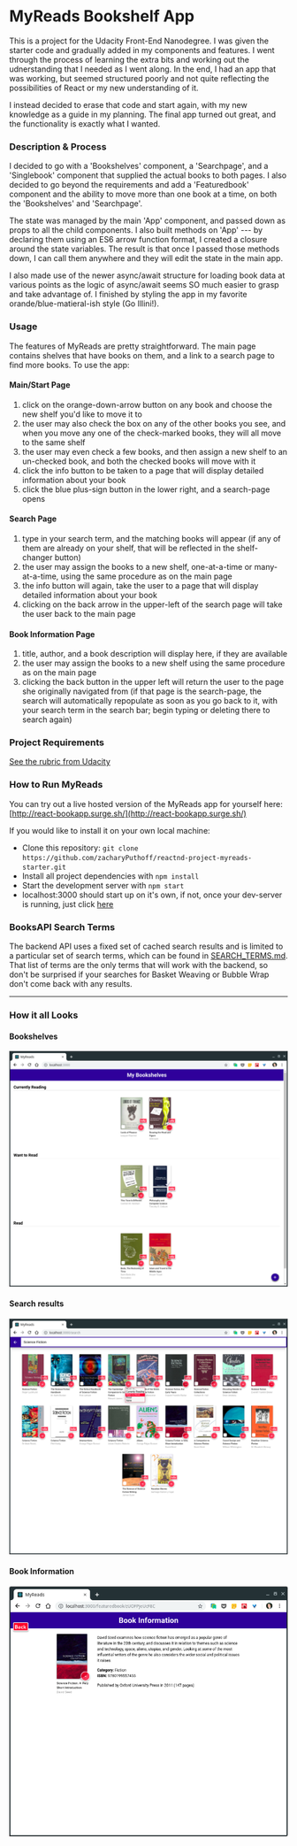 # MyReads Bookshelf App

This is a project for the Udacity Front-End Nanodegree. I was given the starter code and gradually added in my components and features. I went through the process of learning the extra bits and working out the udnerstanding that I needed as I went along. In the end, I had an app that was working, but seemed structured poorly and not quite reflecting the possibilities of React or my new understanding of it.

I instead decided to erase that code and start again, with my new knowledge as a guide in my planning. The final app turned out great, and the functionality is exactly what I wanted.

### Description & Process

I decided to go with a 'Bookshelves' component, a 'Searchpage', and a 'Singlebook' component that supplied the actual books to both pages. I also decided to go beyond the requirements and add a 'Featuredbook' component and the ability to move more than one book at a time, on both the 'Bookshelves' and 'Searchpage'.

The state was managed by the main 'App' component, and passed down as props to all the child components. I also built methods on 'App' --- by declaring them using an ES6 arrow function format, I created a closure around the state variables. The result is that once I passed those methods down, I can call them anywhere and they will edit the state in the main app.

I also made use of the newer async/await structure for loading book data at various points as the logic of async/await seems SO much easier to grasp and take advantage of. I finished by styling the app in my favorite orande/blue-matieral-ish style (Go Illini!).

### Usage

The features of MyReads are pretty straightforward. The main page contains shelves that have books on them, and a link to a search page to find more books. To use the app:

#### Main/Start Page
1. click on the orange-down-arrow button on any book and choose the new shelf you'd like to move it to
2. the user may also check the box on any of the other books you see, and when you move any one of the check-marked books, they will all move to the same shelf
3. the user may even check a few books, and then assign a new shelf to an un-checked book, and both the checked books will move with it
4. click the info button to be taken to a page that will display detailed information about your book
5. click the blue plus-sign button in the lower right, and a search-page opens

#### Search Page
1. type in your search term, and the matching books will appear (if any of them are already on your shelf, that will be reflected in the shelf-changer button)
2. the user may assign the books to a new shelf, one-at-a-time or many-at-a-time, using the same procedure as on the main page
3. the info button will again, take the user to a page that will display detailed information about your book
4. clicking on the back arrow in the upper-left of the search page will take the user back to the main page

#### Book Information Page
1. title, author, and a book description will display here, if they are available
2. the user may assign the books to a new shelf using the same procedure as on the main page
3. clicking the back button in the upper left will return the user to the page she originally navigated from (if that page is the search-page, the search will automatically repopulate as soon as you go back to it, with your search term in the search bar; begin typing or deleting there to search again)


### Project Requirements

[See the rubric from Udacity](https://review.udacity.com/#!/rubrics/918/view)

### How to Run MyReads

You can try out a live hosted version of the MyReads app for yourself here: [http://react-bookapp.surge.sh/](http://react-bookapp.surge.sh/)

If you would like to install it on your own local machine:
+ Clone this repository: `git clone https://github.com/zacharyPuthoff/reactnd-project-myreads-starter.git`
+ Install all project dependencies with `npm install`
+ Start the development server with `npm start`
+ localhost:3000 should start up on it's own, if not, once your dev-server is running, just click [here](http://localhost:3000)


### BooksAPI Search Terms

The backend API uses a fixed set of cached search results and is limited to a particular set of search terms, which can be found in [SEARCH_TERMS.md](SEARCH_TERMS.md). That list of terms are the only terms that will work with the backend, so don't be surprised if your searches for Basket Weaving or Bubble Wrap don't come back with any results.

---

### How it all Looks

#### Bookshelves

![Screenshot react bookshelves](./screenshots/main.png)


#### Search results

![Screenshot react search results](./screenshots/search.png)

#### Book Information

![Screenshot react book information](./screenshots/book-info.png)
